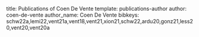 title: Publications of Coen De Vente
template: publications-author
author: coen-de-vente
author_name: Coen De Vente
bibkeys: schw22a,lemi22,vent21a,vent18,vent21,xion21,schw22,ardu20,gonz21,less20,vent20,vent20a